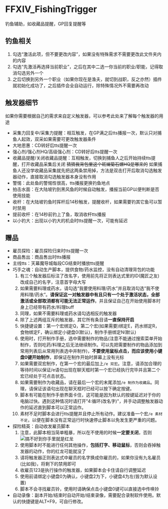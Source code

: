 # FFXIV_FishingTrigger

钓鱼辅助，如收藏品提醒，GP回复提醒等

## 钓鱼相关

1. 勾选“激活此项，但不要更改内容”，如果没有特殊需求不需要更改此文件夹内的内容
2. 勾选“先激活再选择当前职业”，之后在其中二选一你当前的职业/职能，记得取消勾选另外一个
3. 之后切换到另外一个职业（如果你现在是渔夫，就切到战职，反之亦然）插件就初始化成功了，之后插件会全自动运行，除特殊情况外不需要再改动

## 触发器细节

如果你需要根据自己的需求来自定义触发器，可以参考此处来了解每个触发器的用途

- 采集力回复中/采集力提醒：相互触发，在GP满之后tts播报一次，默认只对捕鱼人起效，双采如果需要可更改触发器条件
- 大地恩惠：CD转好后tts提醒一次
- 强心剂/强心剂HQ/高级强心剂：CD转好后tts提醒一次
- 收藏品提醒/关闭收藏品提醒：互相触发，切换到捕鱼人之后开始持续tts提醒，打开收藏品采集后关闭 ~~猜猜我背包里这个斑斓菊石螺HQ是哪来的~~ 如果捕鱼人还没学收藏品采集就先把这两条禁用掉，方法是双击打开后取消勾选触发器动作，直接取消勾选触发器本身没有作用
- 警惕：此处鱼的警惕性很高，tts播报更换钓鱼地点
- 拍击水面：在大陆坡钓到黑风鱼的时候自动触发，播报当前GP以便判断是否使用技能
- 收杆：在大陆坡钓鱼时挥杆后14秒触发，提醒收杆，如果需要钓其它鱼可以暂时禁用
- 提前收杆：在14秒前钓上了鱼，取消收杆tts播报
- 以小钓大：出现以小钓大的机会时tts提醒一次，可能有延迟

## 赠品

- 雇员探险：雇员探险归来时tts提醒一次
- 商品售出：商品售出时tts播报
- 主线tts：天幕魔导城每段CG结束时播放tts提醒
- 巧手之魂：自动生产脚本，提供食物/药水监控，没有自动清理背包的功能
   1. 有三个触发器后标注了改名字，使用前先将正则表达式里的ID(魔匠之友)改成自己的名字，注意首字母大写
   2. 如果需要料理或药水，请勾选“我要使用料理/药水”并且取消勾选“我不使用料理/药水”。**请保证这一对触发器中有且只有一个处于激活状态，全部激活或全部取消都有可能无法正常运作**。并且保证自己在开始使用脚本时身上已经带有药水/料理buff
   3. 同理，如果不需要料理或药水请勾选相反的触发器
   4. 除了上述两组互斥的触发器，其它所有条目请**一直保持开启**
   5. 快捷键设置：第一个宏绑定Q，第二个宏(如果需要)绑定E，药水绑定R，食物绑定F，确认绑定小键盘0(默认)，制作手册绑定N(默认)
   6. 使用时，打开制作手册，选中需要制作的物品(注意不能通过搜索菜单开始制作，否则吃药/料理之后无法继续制作。可以先把需要制作的物品添加到常用列表后从常用列表选中并制作)，**不要使用鼠标点击，而应该使用小键盘0键开始制作**，即保证在制作开始时屏幕上没有光标
   7. 如果需要双宏制作，在第一个宏的最后加上` /e 双宏 `。注意，请添加合理的等待时间以保证/e语句出现在聊天框时第一个宏已经执行完毕并且第二个宏已经处于可点击状态。
   8. 如果需要制作为收藏品，请在最后一个宏的末尾添加`/e 制作为收藏品`。同理，请保证该语句出现在聊天框时已经可以按下确定按键。
   9. 脚本有可能在制作手册界面卡住，这可能是因为默认的按键延迟对于你的电脑过快。遇到这种情况时请打开"4:循环(改名字)"，并手动调整触发器动作的延迟直到脚本可以正常运作。
   10. 素材不足时脚本会进行tts提醒并且停止所有动作。建议准备一个宏`/e 素材不足`，以便在脚本没有正常运行时快速停止脚本以免发生更严重的问题。
- 探险精英：自动收发雇员脚本
   1. 注意，此脚本相当简单粗暴，所以在不使用的时候**一定要关闭**，否则![搞不好到你手里就是红龙](https://i.loli.net/2020/05/01/sAO4kp2mFPNXcRK.jpg)
   2. 使用脚本时不能进行任何其他操作，**包括打字、移动鼠标**，否则会吞掉触发器的动作，你的红龙可能就没了
   3. 请将触发器正则表达式中雇员的名字换成你雇员的，如果你没有九名雇员(比如我)，将剩下的禁用即可
   4. 收雇员123是执行操作的触发器，如果脚本会卡住请自行调整延迟
   5. 使用前请绑定小键盘0为确认，小键盘2为下，小键盘4为左(皆为默认设置)
   6. 脚本不会寻找雇员铃，使用时请确保点击小键盘0键可以直接选中传唤铃
- 自动录像：副本开始/结束时自动开始/结束录像，需要配合录制软件使用。默认的快捷键是ALT+F9，可自行修改。
